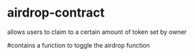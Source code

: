 # airdrop-contract

allows users to claim to a certain amount of token set by owner

#contains a function to toggle the airdrop function
